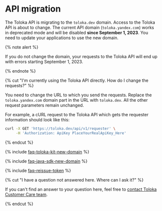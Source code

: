# API migration

The Toloka API is migrating to the `toloka.dev` domain. Access to the Toloka API is about to change. The current API domain (`toloka.yandex.com`) works in deprecated mode and will be disabled **since September 1, 2023**. You need to update your applications to use the new domain.

{% note alert %}

If you do not change the domain, your requests to the Toloka API will end up with errors starting September 1, 2023.

{% endnote %}

{% cut "I'm currently using the Toloka API directly. How do I change the requests?" %}

You need to change the URL to which you send the requests. Replace the `toloka.yandex.com` domain part in the URL with `toloka.dev`. All the other request parameters remain unchanged.

For example, a cURL request to the Toloka API which gets the requester information should look like this:

```bash
curl -X GET 'https://toloka.dev/api/v1/requester' \
     -H 'Authorization: ApiKey PlaceYourRealApiKey_Here'
```

{% endcut %}

{% include [faq-toloka-kit-new-domain](../guide/_includes/faq/api/toloka-kit-new-domain.md) %}

{% include [faq-java-sdk-new-domain](../guide/_includes/faq/api/java-sdk-new-domain.md) %}

{% include [faq-reissue-token](../guide/_includes/faq/api/reissue-token.md) %}

{% cut "I have a question not answered here. Where can I ask it?" %}

If you can't find an answer to your question here, feel free to [contact Toloka Customer Care team](../guide/troubleshooting/support.md).

{% endcut %}